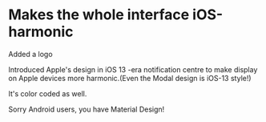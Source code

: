 # Makes the whole interface iOS-harmonic

Added a logo

Introduced Apple's design in iOS 13 -era notification centre to make display on Apple devices more harmonic.(Even the
Modal design is iOS-13 style!)

It's color coded as well.

Sorry Android users, you have Material Design!

